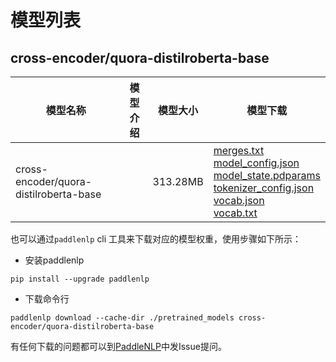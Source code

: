 #  模型列表

## cross-encoder/quora-distilroberta-base

| 模型名称 | 模型介绍 | 模型大小  | 模型下载 |
| --- | --- | --- | --- |
|cross-encoder/quora-distilroberta-base|  | 313.28MB | [merges.txt](https://bj.bcebos.com/paddlenlp/models/community/cross-encoder/quora-distilroberta-base/merges.txt)<br>[model_config.json](https://bj.bcebos.com/paddlenlp/models/community/cross-encoder/quora-distilroberta-base/model_config.json)<br>[model_state.pdparams](https://bj.bcebos.com/paddlenlp/models/community/cross-encoder/quora-distilroberta-base/model_state.pdparams)<br>[tokenizer_config.json](https://bj.bcebos.com/paddlenlp/models/community/cross-encoder/quora-distilroberta-base/tokenizer_config.json)<br>[vocab.json](https://bj.bcebos.com/paddlenlp/models/community/cross-encoder/quora-distilroberta-base/vocab.json)<br>[vocab.txt](https://bj.bcebos.com/paddlenlp/models/community/cross-encoder/quora-distilroberta-base/vocab.txt) |

也可以通过`paddlenlp` cli 工具来下载对应的模型权重，使用步骤如下所示：

* 安装paddlenlp

```shell
pip install --upgrade paddlenlp
```

* 下载命令行

```shell
paddlenlp download --cache-dir ./pretrained_models cross-encoder/quora-distilroberta-base
```

有任何下载的问题都可以到[PaddleNLP](https://github.com/PaddlePaddle/PaddleNLP)中发Issue提问。